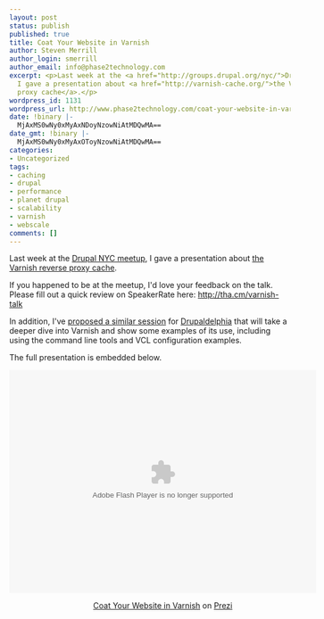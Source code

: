 ```yaml
---
layout: post
status: publish
published: true
title: Coat Your Website in Varnish
author: Steven Merrill
author_login: smerrill
author_email: info@phase2technology.com
excerpt: <p>Last week at the <a href="http://groups.drupal.org/nyc/">Drupal NYC meetup</a>,
  I gave a presentation about <a href="http://varnish-cache.org/">the Varnish reverse
  proxy cache</a>.</p>
wordpress_id: 1131
wordpress_url: http://www.phase2technology.com/coat-your-website-in-varnish/
date: !binary |-
  MjAxMS0wNy0xMyAxNDoyNzowNiAtMDQwMA==
date_gmt: !binary |-
  MjAxMS0wNy0xMyAxOToyNzowNiAtMDQwMA==
categories:
- Uncategorized
tags:
- caching
- drupal
- performance
- planet drupal
- scalability
- varnish
- webscale
comments: []
---
```

<p>Last week at the <a href="http://groups.drupal.org/nyc/">Drupal NYC meetup</a>, I gave a presentation about <a href="http://varnish-cache.org/">the Varnish reverse proxy cache</a>.</p></p>
<p><!--break--></p></p>
<p>If you happened to be at the meetup, I'd love your feedback on the talk. Please fill out a quick review on SpeakerRate here: <a href="http://tha.cm/varnish-talk" title="http://tha.cm/varnish-talk">http://tha.cm/varnish-talk</a></p></p>
<p>In addition, I've <a href="http://www.drupaldelphia.com/sessions/coat-your-website-varnish">proposed a similar session</a> for <a href="http://www.drupaldelphia.com/">Drupaldelphia</a> that will take a deeper dive into Varnish and show some examples of its use, including using the command line tools and VCL configuration examples.</p></p>
<p>The full presentation is embedded below.</p></p>
<div class="prezi-player">
<style type="text/css" media="screen">.prezi-player { width: 550px; } .prezi-player-links { text-align: center; }</style><object id="prezi_fiifbaoxj0za" name="prezi_fiifbaoxj0za" classid="clsid:D27CDB6E-AE6D-11cf-96B8-444553540000" width="550" height="400"><param name="movie" value="http://prezi.com/bin/preziloader.swf" /><param name="allowfullscreen" value="true" /><param name="allowscriptaccess" value="always" /><param name="bgcolor" value="#ffffff" /><param name="flashvars" value="prezi_id=fiifbaoxj0za&lock_to_path=1&color=ffffff&autoplay=no&autohide_ctrls=0" /><embed id="preziEmbed_fiifbaoxj0za" name="preziEmbed_fiifbaoxj0za" src="http://prezi.com/bin/preziloader.swf" type="application/x-shockwave-flash" allowfullscreen="true" allowscriptaccess="always" width="550" height="400" bgcolor="#ffffff" flashvars="prezi_id=fiifbaoxj0za&lock_to_path=1&color=ffffff&autoplay=no&autohide_ctrls=0"></embed></object>
<div class="prezi-player-links">
<p><a title="Why you should consider Varnish to make your Drupal website FAST." href="http://prezi.com/fiifbaoxj0za/coat-your-website-in-varnish/">Coat Your Website in Varnish</a> on <a href="http://prezi.com">Prezi</a></p><br />
</div><br />
</div></p>
